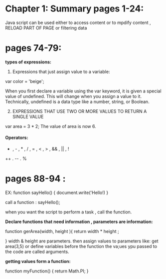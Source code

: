 # Chapter 1: Summary pages 1-24:

Java script can be used either to access content or to mpdify content
 , RELOAD PART OF PAGE or filtering data


# pages 74-79:

**types of expressions:**

1. Expressions that just assign value to a variable:

var color = 'beige'; 


When you first declare a variable using the var
keyword, it is given a special value of undefined.
This will change when you assign a value to it.
Technically, undefined is a data type like a number,
string, or Boolean.

2. EXPRESSIONS THAT USE TWO OR
MORE VALUES TO RETURN A
SINGLE VALUE 

 var area = 3 * 2;
The value of area is now 6. 


#### Operators:
+ , - , * , / , = , < , > , && , || , !

++ . -- . % 


# pages 88-94 :


EX:
function sayHello() {
    document.write('Hello!)
}

call a function :
sayHello();

when you want the script to perform a task , call the function.

**Declare functions that need information , parameters are information:**

function gerArea(width, height ){
    return width * height ;

}
 width & height are parameters.
then assign values to parameters 
like: 
get area(3,5) or define variables before the function
the va;ues ypu passed to the code are called arguments.

**getting values form a function:**

function myFunction() {
  return Math.PI;
}